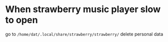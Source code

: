 # When strawberry music player slow to open
go to `/home/dat/.local/share/strawberry/strawberry/`
delete personal data
